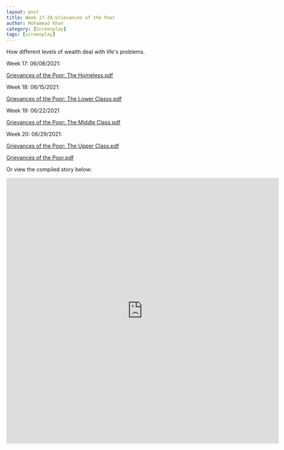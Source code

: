 ```yaml
---
layout: post
title: Week 17-20:Grievances of the Poor
author: Mohammad Khan
category: [Screenplay]
tags: [screenplay]
---
```

How different levels of wealth deal with life's problems.


<p>Week 17: 06/08/2021:</p>
<p><a href="https://drive.google.com/file/d/18Fn4ht0h-RUmwklgBZzh3X_WDWpy1FmQ/view?usp=sharing">
Grievances of the Poor: The Homeless.pdf</a></p>

<p>Week 18: 06/15/2021:</p>
<p><a href="https://drive.google.com/file/d/1x-A6aPLBNyw5ddJRB53ssfA1LEU9H6Oo/view?usp=sharing">
Grievances of the Poor: The Lower Classs.pdf</a></p>

<p>Week 19: 06/22/2021</p>
<p><a href="https://drive.google.com/file/d/1VFoa-AUzu6t6VCh69zWfCFkge3B3P6on/view?usp=sharing">
Grievances of the Poor: The Middle Class.pdf</a></p>

<p>Week 20: 06/29/2021:</p>
<p><a href="https://drive.google.com/file/d/1HIeoS1vKh00ANPnARFEDJ2JOl4wX5p5y/view?usp=sharing">
Grievances of the Poor: The Upper Class.pdf</a></p>

<p><a href="https://drive.google.com/file/d/1QLN6pZO463aRhtZ81UH_Sjhy0q9Hm6ye/view?usp=sharing">
Grievances of the Poor.pdf</a></p>

Or view the compiled story below: 
<!-- <embed src="https://drive.google.com/file/d/1QLN6pZO463aRhtZ81UH_Sjhy0q9Hm6ye/view?usp=sharing" width="800px" height="2100px" /> -->
<iframe
src="https://drive.google.com/file/d/1QLN6pZO463aRhtZ81UH_Sjhy0q9Hm6ye/view?usp=sharing&embedded=true"
style="width:718px; height:700px;" frameborder="0"></iframe>

